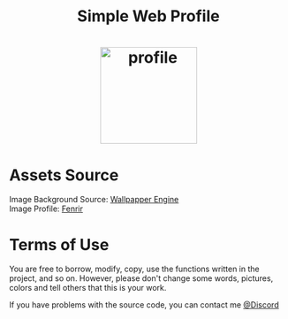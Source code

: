 <h1 align="center">Simple Web Profile<h1>
<p style="border-radius: 5px" align="center" width="100%">
    <img height="175px" src="https://i.imgur.com/W6mUoiN.png" alt="profile">
</p>

# Assets Source

Image Background Source: [Wallpapper Engine](https://steamcommunity.com/sharedfiles/filedetails/?id=2795211854)<br>
Image Profile: [Fenrir](https://www.bilibili.com/video/BV1N24y1f7h8/)

# Terms of Use

You are free to borrow, modify, copy, use the functions written in the project, and so on. However, please don't change some words, pictures, colors and tell others that this is your work.

If you have problems with the source code, you can contact me [@Discord](https://discord.com/users/442224069899976707)
